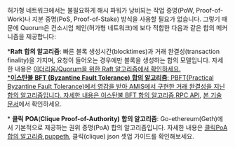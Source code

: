 허가형 네트워크에서는 불필요하게 해시 파워가 낭비되는 작업 증명(PoW, Proof-of-Work)나 지분 증명(PoS,
Proof-of-Stake) 방식을 사용할 필요가 없습니다. 그렇기 때문에 Quorum은 컨소시엄 체인(허가형 네트워크)에 보다
적합한 다음과 같은 합의 메커니즘을 제공합니다:

\***Raft** **합의 알고리즘**: 빠른 블록 생성시간(blocktimes)과 거래 완결성(transaction
finality)을 가지며, 요청이 들어오는 경우에만 블록을 생성하는 합의 모델입니다. 자세한 내용은
[이더리움](https://github.com/jpmorganchase/quorum/blob/master/docs/Consensus/raft.md)[/Quorum을
위한 Raft 알고리즘에서 확인하세요.  
\***이스탄불** **BFT (Byzantine Fault Tolerance)** **합의 알고리즘**:
PBFT(Practical Byzantine Fault Tolerance)에서 영감을 받아 AMIS에서 구현한 거래 완결성을 지닌
합의 알고리즘입니다. 자세한 내용은 이스탄불 BFT 합의
알고리즘,](https://github.com/jpmorganchase/quorum/blob/master/docs/Consensus/raft.md)[RPC
API](https://github.com/getamis/go-ethereum/wiki/RPC-API), [본 기술
문서](https://medium.com/getamis/istanbul-bft-ibft-c2758b7fe6ff)에서
확인하세요.

\* **클릭** **POA**(**Clique Proof-of-Authority)** **합의 알고리즘**:
Go-ethereum(Geth)에서 기본적으로 제공하는 권위 증명(PoA) 합의 알고리즘입니다. 자세한 내용은
[클릭](https://github.com/ethereum/EIPs/issues/225)[PoA 합의
알고리즘,](https://github.com/ethereum/EIPs/issues/225)[puppeth](https://blog.ethereum.org/2017/04/14/geth-1-6-puppeth-master/),
클릭(clique) json 셋업 가이드를 확인해보세요.

